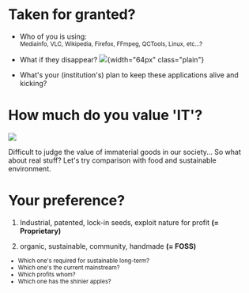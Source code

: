 
# Taken for granted?

  * Who of you is using:  
    <small>
    Mediainfo, VLC, Wikipedia, Firefox, FFmpeg, QCTools, Linux, etc...?
    </small>

  * What if they disappear?
    ![](../../../images/misc/emoji_shock.png){width="64px" class="plain"}

  * What's your (institution's) plan to keep these applications alive and kicking?


# How much do you value 'IT'?

![](../../../images/open_source/farming/homestead.jpg)

<aside class="notes">
    Difficult to judge the value of immaterial goods in our society...
    So what about real stuff?
    Let's try comparison with food and sustainable environment.
</aside>


# Your preference?

  1. Industrial, patented, lock-in seeds, exploit nature for profit
     <span class="fragment" data-fragment-index="2">
     <strong> (= Proprietary) </strong>
     </span>

  2. organic, sustainable, community, handmade
     <span class="fragment" data-fragment-index="2">
     <strong> (= FOSS) </strong>
     </span>


<small>

  * Which one's required for sustainable long-term?
  * Which one's the current mainstream?
  * Which profits whom?
  * Which one has the shinier apples?

</small>

